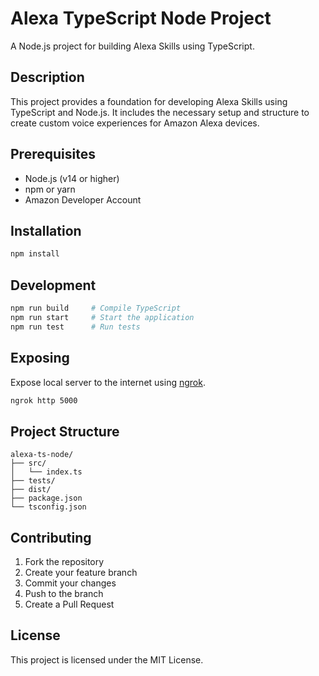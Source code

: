 # Alexa TypeScript Node Project

A Node.js project for building Alexa Skills using TypeScript.

## Description

This project provides a foundation for developing Alexa Skills using TypeScript and Node.js. It includes the necessary setup and structure to create custom voice experiences for Amazon Alexa devices.

## Prerequisites

- Node.js (v14 or higher)
- npm or yarn
- Amazon Developer Account

## Installation

```bash
npm install
```

## Development

```bash
npm run build     # Compile TypeScript
npm run start     # Start the application
npm run test      # Run tests
```

## Exposing
Expose local server to the internet using [ngrok](https://ngrok.com/).

```bash
ngrok http 5000
```

## Project Structure

```
alexa-ts-node/
├── src/
│   └── index.ts
├── tests/
├── dist/
├── package.json
└── tsconfig.json
```

## Contributing

1. Fork the repository
2. Create your feature branch
3. Commit your changes
4. Push to the branch
5. Create a Pull Request

## License

This project is licensed under the MIT License.